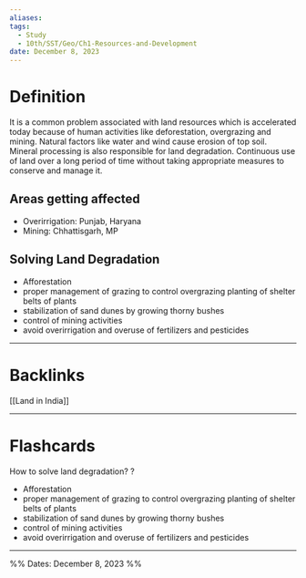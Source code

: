 ```yaml
---
aliases: 
tags:
  - Study
  - 10th/SST/Geo/Ch1-Resources-and-Development
date: December 8, 2023
---
```

# Definition
It is a common problem associated with land resources which is accelerated today because of human activities like deforestation, overgrazing and mining. Natural factors like water and wind cause erosion of top soil. Mineral processing is also responsible for land degradation. Continuous use of land over a long period of time without taking appropriate measures to conserve and manage it.
## Areas getting affected
- Overirrigation: Punjab, Haryana
- Mining: Chhattisgarh, MP
## Solving Land Degradation
- Afforestation
- proper management of grazing to control overgrazing planting of shelter belts of plants
- stabilization of sand dunes by growing thorny bushes
- control of mining activities
- avoid overirrigation and overuse of fertilizers and pesticides

---
# Backlinks
[[Land in India]]

---
# Flashcards

How to solve land degradation?
?
- Afforestation
- proper management of grazing to control overgrazing planting of shelter belts of plants
- stabilization of sand dunes by growing thorny bushes
- control of mining activities
- avoid overirrigation and overuse of fertilizers and pesticides
<!--SR:!2024-04-05,56,220-->

---

%%
Dates: December 8, 2023
%%